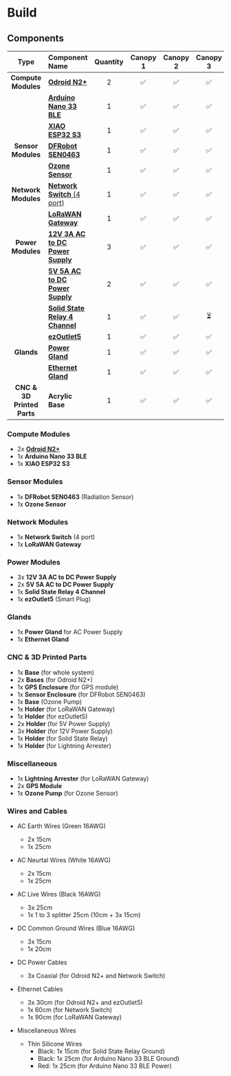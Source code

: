 
# Build 

## Components
| Type | Component Name | Quantity | Canopy 1 | Canopy 2 | Canopy 3 |
| :--------: | :-------- | :--------: | :--------: | :--------: | :--------: |
| **Compute Modules** | [**Odroid N2+**](https://www.hardkernel.com/shop/odroid-n2-with-4gbyte-ram-2/) | 2 | ✅ | ✅ | ✅ |
|  | [**Arduino Nano 33 BLE**](https://store.arduino.cc/products/nano-33-ble-sense-rev2) | 1 | ✅ | ✅ | ✅ |
|  | [**XIAO ESP32 S3**](https://www.seeedstudio.com/XIAO-ESP32S3-p-5627.html) | 1 | ✅ | ✅ | ✅ |
| **Sensor Modules** | [**DFRobot SEN0463**](https://www.dfrobot.com/product-2547.html) | 1 | ✅ | ✅ | ✅ |
|  | [**Ozone Sensor**](https://2btech.io/items/industrial-ozone-monitors/model-108-l-ozone-monitor/) | 1 | ✅ | ✅ | ✅ |
| **Network Modules** | [**Network Switch** (4 port)](https://wiwav.com/products/wdh-5et-dc) | 1 | ✅ | ✅ | ✅ |
|  | [**LoRaWAN Gateway**](https://www.dragino.com/products/lora-lorawan-gateway/item/228-lps8v2.html) | 1 | ✅ | ✅ | ✅ |
| **Power Modules** | [**12V 3A AC to DC Power Supply**](https://www.digikey.com/en/products/detail/cui-inc/vgs-35c-12/13538494) | 3 | ✅ | ✅ | ✅ |
|  | [**5V 5A AC to DC Power Supply**](https://www.digikey.com/en/products/detail/cui-inc/VGS-25W-5/13981829) | 2 | ✅ | ✅ | ✅ |
|  | [**Solid State Relay 4 Channel**](https://www.seeedstudio.com/Grove-4-Channel-Solid-State-Relay.html) | 1 | ✅ | ✅ | ⏳ |
|  | [**ezOutlet5**](https://www.proxicast.com/shopping/ezoutlet5.html) | 1 | ✅ | ✅ | ✅ |
| **Glands** | [**Power Gland**](https://www.digikey.com/en/products/detail/adam-tech/PG-2-3/10000000) | 1 | ✅ | ✅ | ✅ |
|  | [**Ethernet Gland**](https://www.digikey.com/en/products/detail/conxall-switchcraft/dcp-rj6st-f/3909464) | 1 | ✅ | ✅ | ✅ |
| **CNC & 3D Printed Parts** | **Acrylic Base** | 1 | ✅ | ✅ | ✅ |


### Compute Modules
* 2x [**Odroid N2+**](https://www.hardkernel.com/shop/odroid-n2-with-4gbyte-ram-2/)
* 1x **Arduino Nano 33 BLE**
* 1x **XIAO ESP32 S3** 

### Sensor Modules
* 1x **DFRobot SEN0463** (Radiation Sensor)
* 1x **Ozone Sensor**

### Network Modules
* 1x **Network Switch** (4 port)
* 1x **LoRaWAN Gateway**

### Power Modules
* 3x **12V 3A AC to DC Power Supply**
* 2x **5V 5A AC to DC Power Supply** 
* 1x **Solid State Relay 4 Channel**
* 1x **ezOutlet5** (Smart Plug)

### Glands
* 1x **Power Gland** for AC Power Supply
* 1x **Ethernet Gland** 

### CNC & 3D Printed Parts
* 1x **Base** (for whole system)
* 2x **Bases** (for Odroid N2+)
* 1x **GPS Enclosure** (for GPS module)
* 1x **Sensor Enclosure** (for DFRobot SEN0463)
* 1x **Base** (Ozone Pump)
* 1x **Holder** (for LoRaWAN Gateway)
* 1x **Holder** (for ezOutlet5)
* 2x **Holder** (for 5V Power Supply)
* 3x **Holder** (for 12V Power Supply)
* 1x **Holder** (for Solid State Relay)
* 1x **Holder** (for Lightning Arrester)

### Miscellaneous
* 1x **Lightning Arrester** (for LoRaWAN Gateway)
* 2x **GPS Module**
* 1x **Ozone Pump** (for Ozone Sensor)

### Wires and Cables
* AC Earth Wires (Green 16AWG)
  * 2x 15cm 
  * 1x 25cm
  
* AC Neurtal Wires (White 16AWG)
  * 2x 15cm 
  * 1x 25cm

* AC Live Wires (Black 16AWG)
  * 3x 25cm
  * 1x 1 to 3 splitter 25cm (10cm + 3x 15cm)

* DC Common Ground Wires (Blue 16AWG)
  * 3x 15cm 
  * 1x 20cm

* DC Power Cables
  * 3x Coaxial (for Odroid N2+ and Network Switch)

* Ethernet Cables
  * 3x 30cm (for Odroid N2+ and ezOutlet5)
  * 1x 60cm (for Network Switch)
  * 1x 90cm (for LoRaWAN Gateway)

* Miscellaneous Wires
    * Thin Silicone Wires
        * Black: 1x 15cm  (for Solid State Relay Ground)
        * Black: 1x 25cm (for Arduino Nano 33 BLE Ground)
        * Red: 1x 25cm  (for Arduino Nano 33 BLE Power)
  
  
